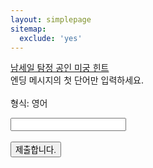 ```yaml
---
layout: simplepage
sitemap:
  exclude: 'yes'
---
```

<script>
  function jsMove(){
    var baselink = "/labyrinth/hg-"
    var pc = document.getElementById('passcode').value;
    window.open(baselink.concat(pc.toLowerCase()));
  }
</script>
<p>
<a href="https://docs.google.com/document/d/1hapWWIZl7tzpY3yn86ZTfkJwkpa-H4VGZLq1loVcrnM/edit">남세일 탐정 공인 미궁 힌트</a><br>
엔딩 메시지의 첫 단어만 입력하세요.<br>
<br>
형식: 영어<br>
  <form autocomplete='off' onsubmit = "jsMove();">
      <input id = 'passcode' type='text' required><br><br>
      <input type = 'submit' value = '제출합니다.'>
    </form>
</p>